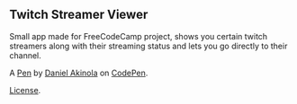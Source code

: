 Twitch Streamer Viewer
----------------------
Small app made for FreeCodeCamp project, shows you certain twitch streamers along with their streaming status and lets you go directly to their channel.

A [Pen](https://codepen.io/Dakinola892/pen/owQWOM) by [Daniel Akinola](http://codepen.io/Dakinola892) on [CodePen](http://codepen.io/).

[License](https://codepen.io/Dakinola892/pen/owQWOM/license).